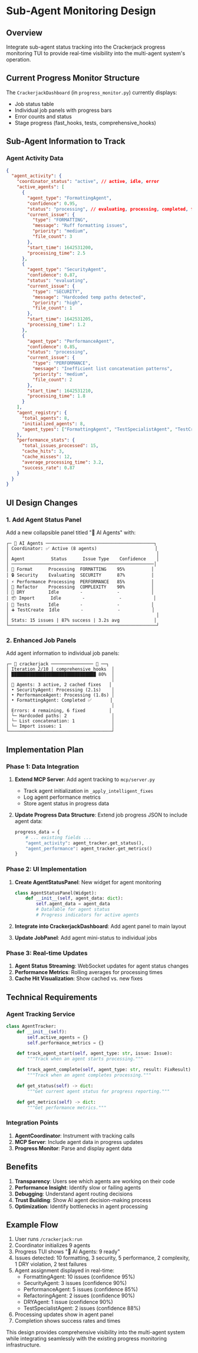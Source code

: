 # Sub-Agent Monitoring Design

## Overview

Integrate sub-agent status tracking into the Crackerjack progress monitoring TUI to provide real-time visibility into the multi-agent system's operation.

## Current Progress Monitor Structure

The `CrackerjackDashboard` (in `progress_monitor.py`) currently displays:

- Job status table
- Individual job panels with progress bars
- Error counts and status
- Stage progress (fast_hooks, tests, comprehensive_hooks)

## Sub-Agent Information to Track

### Agent Activity Data

```json
{
  "agent_activity": {
    "coordinator_status": "active", // active, idle, error
    "active_agents": [
      {
        "agent_type": "FormattingAgent",
        "confidence": 0.95,
        "status": "processing", // evaluating, processing, completed, failed
        "current_issue": {
          "type": "FORMATTING",
          "message": "Ruff formatting issues",
          "priority": "medium",
          "file_count": 3
        },
        "start_time": 1642531200,
        "processing_time": 2.5
      },
      {
        "agent_type": "SecurityAgent",
        "confidence": 0.87,
        "status": "evaluating",
        "current_issue": {
          "type": "SECURITY",
          "message": "Hardcoded temp paths detected",
          "priority": "high",
          "file_count": 1
        },
        "start_time": 1642531205,
        "processing_time": 1.2
      },
      {
        "agent_type": "PerformanceAgent",
        "confidence": 0.85,
        "status": "processing",
        "current_issue": {
          "type": "PERFORMANCE",
          "message": "Inefficient list concatenation patterns",
          "priority": "medium",
          "file_count": 2
        },
        "start_time": 1642531210,
        "processing_time": 1.8
      }
    ],
    "agent_registry": {
      "total_agents": 8,
      "initialized_agents": 8,
      "agent_types": ["FormattingAgent", "TestSpecialistAgent", "TestCreationAgent", "SecurityAgent", "PerformanceAgent", "RefactoringAgent", "DRYAgent", "ImportOptimizationAgent"]
    },
    "performance_stats": {
      "total_issues_processed": 15,
      "cache_hits": 3,
      "cache_misses": 12,
      "average_processing_time": 3.2,
      "success_rate": 0.87
    }
  }
}
```

## UI Design Changes

### 1. Add Agent Status Panel

Add a new collapsible panel titled "🤖 AI Agents" with:

```
┌─ 🤖 AI Agents ─────────────────────────────────────────┐
│ Coordinator: ✅ Active (8 agents)                      │
│                                                        │
│ Agent          Status      Issue Type    Confidence    │
│ ──────────────────────────────────────────────────────│
│ 🎨 Format      Processing  FORMATTING    95%          │
│ 🔒 Security    Evaluating  SECURITY      87%          │
│ ⚡ Performance Processing  PERFORMANCE   85%          │
│ 🔧 Refactor    Processing  COMPLEXITY    90%          │
│ 🔄 DRY         Idle        -             -            │
│ 📦 Import      Idle        -             -            │
│ 🧪 Tests       Idle        -             -            │
│ ➕ TestCreate  Idle        -             -            │
│                                                        │
│ Stats: 15 issues | 87% success | 3.2s avg             │
└────────────────────────────────────────────────────────┘
```

### 2. Enhanced Job Panels

Add agent information to individual job panels:

```
┌─ 📁 crackerjack ──────────────── 💓 ──┐
│ Iteration 2/10 | comprehensive_hooks  │
│ ████████████████████████████████ 80%  │
│                                       │
│ 🤖 Agents: 3 active, 2 cached fixes   │
│ • SecurityAgent: Processing (2.1s)    │
│ • PerformanceAgent: Processing (1.8s) │
│ • FormattingAgent: Completed ✅       │
│                                       │
│ Errors: 4 remaining, 6 fixed         │
│ └─ Hardcoded paths: 2                 │
│ └─ List concatenation: 1              │
│ └─ Import issues: 1                   │
└───────────────────────────────────────┘
```

## Implementation Plan

### Phase 1: Data Integration

1. **Extend MCP Server**: Add agent tracking to `mcp/server.py`
   - Track agent initialization in `_apply_intelligent_fixes`
   - Log agent performance metrics
   - Store agent status in progress data

2. **Update Progress Data Structure**: Extend job progress JSON to include agent data:
   ```python
   progress_data = {
       # ... existing fields ...
       "agent_activity": agent_tracker.get_status(),
       "agent_performance": agent_tracker.get_metrics()
   }
   ```

### Phase 2: UI Implementation

1. **Create AgentStatusPanel**: New widget for agent monitoring
   ```python
   class AgentStatusPanel(Widget):
       def __init__(self, agent_data: dict):
           self.agent_data = agent_data
           # DataTable for agent status
           # Progress indicators for active agents
   ```

2. **Integrate into CrackerjackDashboard**: Add agent panel to main layout

3. **Update JobPanel**: Add agent mini-status to individual jobs

### Phase 3: Real-time Updates

1. **Agent Status Streaming**: WebSocket updates for agent status changes
2. **Performance Metrics**: Rolling averages for processing times
3. **Cache Hit Visualization**: Show cached vs. new fixes

## Technical Requirements

### Agent Tracking Service

```python
class AgentTracker:
    def __init__(self):
        self.active_agents = {}
        self.performance_metrics = {}

    def track_agent_start(self, agent_type: str, issue: Issue):
        """Track when an agent starts processing."""

    def track_agent_complete(self, agent_type: str, result: FixResult):
        """Track when an agent completes processing."""

    def get_status(self) -> dict:
        """Get current agent status for progress reporting."""

    def get_metrics(self) -> dict:
        """Get performance metrics."""
```

### Integration Points

1. **AgentCoordinator**: Instrument with tracking calls
2. **MCP Server**: Include agent data in progress updates
3. **Progress Monitor**: Parse and display agent data

## Benefits

1. **Transparency**: Users see which agents are working on their code
2. **Performance Insight**: Identify slow or failing agents
3. **Debugging**: Understand agent routing decisions
4. **Trust Building**: Show AI agent decision-making process
5. **Optimization**: Identify bottlenecks in agent processing

## Example Flow

1. User runs `/crackerjack:run`
2. Coordinator initializes 9 agents
3. Progress TUI shows "🤖 AI Agents: 9 ready"
4. Issues detected: 10 formatting, 3 security, 5 performance, 2 complexity, 1 DRY violation, 2 test failures
5. Agent assignment displayed in real-time:
   - FormattingAgent: 10 issues (confidence 95%)
   - SecurityAgent: 3 issues (confidence 90%)
   - PerformanceAgent: 5 issues (confidence 85%)
   - RefactoringAgent: 2 issues (confidence 90%)
   - DRYAgent: 1 issue (confidence 90%)
   - TestSpecialistAgent: 2 issues (confidence 88%)
6. Processing updates show in agent panel
7. Completion shows success rates and times

This design provides comprehensive visibility into the multi-agent system while integrating seamlessly with the existing progress monitoring infrastructure.
